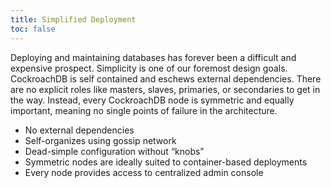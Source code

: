 ```yaml
---
title: Simplified Deployment
toc: false
---
```


Deploying and maintaining databases has forever been a difficult and expensive prospect. Simplicity is one of our foremost design goals. CockroachDB is self contained and eschews external dependencies. There are no explicit roles like masters, slaves, primaries, or secondaries to get in the way. Instead, every CockroachDB node is symmetric and equally important, meaning no single points of failure in the architecture.

-	No external dependencies
-	Self-organizes using gossip network
-	Dead-simple configuration without “knobs”
-	Symmetric nodes are ideally suited to container-based deployments
-	Every node provides access to centralized admin console
